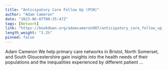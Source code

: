 ```yaml
---
title: "Anticipatory Care Follow Up (PCN)"
author: "Adam Cameron"
date: "2023-06-07T09:35:47Z"
tags: [Network]
link: "https://bookdown.org/adamcameron987/anticipatory_care_follow_up_pcn/"
length_weight: "3.2%"
pinned: false
---
```


Adam Cameron We help primary care networks in Bristol, North Somerset, and South Gloucestershire gain insights into the health needs of their populations and the inequalities experienced by different patient ...
